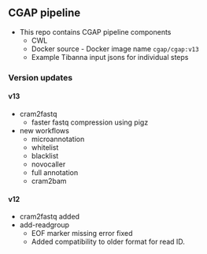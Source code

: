 ## CGAP pipeline
* This repo contains CGAP pipeline components
  * CWL
  * Docker source - Docker image name `cgap/cgap:v13`
  * Example Tibanna input jsons for individual steps


### Version updates
#### v13
* cram2fastq
  * faster fastq compression using pigz
* new workflows
  * microannotation
  * whitelist
  * blacklist
  * novocaller
  * full annotation
  * cram2bam

#### v12
* cram2fastq added
* add-readgroup
  * EOF marker missing error fixed
  * Added compatibility to older format for read ID.


